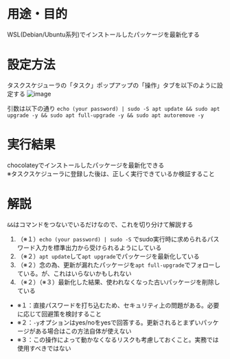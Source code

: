 # 用途・目的
WSL(Debian/Ubuntu系列)でインストールしたパッケージを最新化する

# 設定方法
タスクスケジューラの「タスク」ポップアップの「操作」タブを以下のように設定する
![image](https://user-images.githubusercontent.com/15845907/144952566-23b04997-38a9-46df-97ac-dd21806de49a.png)

引数は以下の通り
`echo (your password) | sudo -S apt update && sudo apt upgrade -y && sudo apt full-upgrade -y && sudo apt autoremove -y`

# 実行結果
chocolateyでインストールしたパッケージを最新化できる
<br>※タスクスケジューラに登録した後は、正しく実行できているか検証すること

# 解説
`&&`はコマンドをつないでいるだけなので、これを切り分けて解説する

1. （※１）`echo (your password) | sudo -S` でsudo実行時に求められるパスワード入力を標準出力から受けられるようにしている
2. （※２）`apt update`して`apt upgrade`でパッケージを最新化している
3. （※２）念の為、更新が漏れたパッケージを`apt full-upgrade`でフォローしている。が、これはいらないかもしれない
4. （※２）（※３）最新化した結果、使われなくなった古いパッケージを削除している

- ※１：直接パスワードを打ち込むため、セキュリティ上の問題がある。必要に応じて回避策を検討すること
- ※２：`-y`オプションはyes/noをyesで回答する。更新されるとまずいパッケージがある場合はこの方法自体が使えない
- ※３：この操作によって動かなくなるリスクも考慮しておくこと。実務では使用すべきではない
